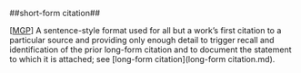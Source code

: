 ##short-form citation##

\[[MGP](SOURCES.md#MGP)\] A sentence-style format used for all but a work’s first citation to a particular source and providing only enough detail to trigger recall and identification of the prior long-form citation and to document the statement to which it is attached; see [long-form citation](long-form citation.md).
